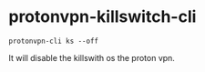 # protonvpn-killswitch-cli

`protonvpn-cli ks --off`

It will disable the killswith os the proton vpn.
